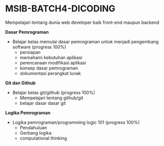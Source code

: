 # MSIB-BATCH4-DICODING

Mempelajari tentang dunia web developer baik front-end maupun backend

**Dasar Pemrograman**

- Belajar kelas memulai dasar pemrograman untuk menjadi pengembang software (progress 100%)
  - persiapan
  - memahami kebutuhan aplikasi
  - perencanaan modifikasi aplikasi
  - konsep dasar pemrograman
  - dokumentasi perangkat lunak

**Git dan Github**

- Belajar kelas git/github (progress 100%)
  - Mempelajari tentang github/git
  - belajar dasar dasar git

**Logika Pemrograman**

- Logika pemrograman/programming logic 101 (progress 100%)
  - Pendahuluan
  - Gerbang logika
  - computational thinking
